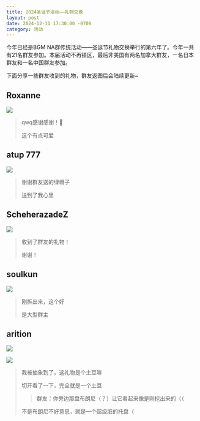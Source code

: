 ```yaml
---
title: 2024圣诞节活动——礼物交换
layout: post
date: 2024-12-11 17:30:00 -0700
category: 活动
---
```


今年已经是BGM NA群传统活动——圣诞节礼物交换举行的第六年了。今年一共有21名群友参加。本届活动不再锁区，最后非美国有两名加拿大群友，一名日本群友和一名中国群友参加。

下面分享一些群友收到的礼物，群友返图后会陆续更新~

## Roxanne

![](https://p.sda1.dev/20/77f62856c8e7210fc022abf96d1cd369/image.png)

> qwq感谢感谢！🙏
> 
> 这个有点可爱

## atup 777

![](https://p.sda1.dev/20/17d53c1d1973c016d5be8f37e949d0aa/image.png)

> 谢谢群友送的绿帽子
> 
> 送到了我心里

## ScheherazadeZ

![](https://p.sda1.dev/20/8a5a51b0b1b03bc522ec9245b1f79b96/image.png)

> 收到了群友的礼物！
> 
> 谢谢！

## soulkun

![](https://p.sda1.dev/20/f908ae2e4dc89b2ec3923bb938bee553/image.png)

> 刚拆出来，这个好
> 
> 是大型群主

## arition

![](https://p.sda1.dev/20/21328bc7043f549c011a5593f561fff8/image.png)

![](https://p.sda1.dev/20/f3351d937ed9e8ffc240e9b1355aff3d/image.png)

> 我被抽象到了，这礼物是个土豆嘛
>
> 切开看了一下，完全就是一个土豆
>
> > 群友：你旁边那盘布朗尼（？）让它看起来像是刚挖出来的（（
>
> 不是布朗尼不好意思，就是一个超级脏的托盘（
